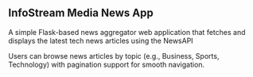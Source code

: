 ## InfoStream Media News App

A simple Flask-based news aggregator web application that fetches and displays the latest tech news articles using the NewsAPI

Users can browse news articles by topic (e.g., Business, Sports, Technology) with pagination support for smooth navigation.
